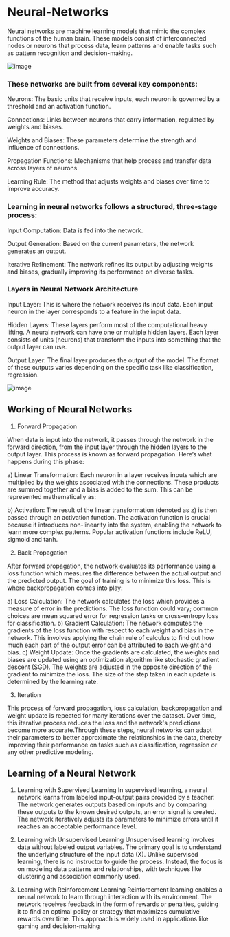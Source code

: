 # Neural-Networks
Neural networks are machine learning models that mimic the complex functions of the human brain. These models consist of interconnected nodes or neurons that process data, learn patterns and enable tasks such as pattern recognition and decision-making.

![image](https://github.com/user-attachments/assets/bb83e25a-f724-4034-83b4-883712a2bae0)
### These networks are built from several key components:

Neurons: The basic units that receive inputs, each neuron is governed by a threshold and an activation function.

Connections: Links between neurons that carry information, regulated by weights and biases.

Weights and Biases: These parameters determine the strength and influence of connections.

Propagation Functions: Mechanisms that help process and transfer data across layers of neurons.

Learning Rule: The method that adjusts weights and biases over time to improve accuracy.

### Learning in neural networks follows a structured, three-stage process:

Input Computation: Data is fed into the network.

Output Generation: Based on the current parameters, the network generates an output.

Iterative Refinement: The network refines its output by adjusting weights and biases, gradually improving its performance on diverse tasks.

### Layers in Neural Network Architecture

Input Layer: This is where the network receives its input data. Each input neuron in the layer corresponds to a feature in the input data.

Hidden Layers: These layers perform most of the computational heavy lifting. A neural network can have one or multiple hidden layers. Each layer consists of units (neurons) that transform the inputs into something that the output layer can use.

Output Layer: The final layer produces the output of the model. The format of these outputs varies depending on the specific task like classification, regression.

![image](https://github.com/user-attachments/assets/5a25e7a6-6727-4c5b-a159-c2a9b05c7e8f)

## Working of Neural Networks

1. Forward Propagation

When data is input into the network, it passes through the network in the forward direction, from the input layer through the hidden layers to the output layer. This process is known as forward propagation. Here’s what happens during this phase:

a) Linear Transformation: Each neuron in a layer receives inputs which are multiplied by the weights associated with the connections. These products are summed together and a bias is added to the sum. This can be represented mathematically as:

b) Activation: The result of the linear transformation (denoted as z) is then passed through an activation function. The activation function is crucial because it introduces non-linearity into the system, enabling the network to learn more complex patterns. Popular activation functions include ReLU, sigmoid and tanh.

2. Back Propagation 

After forward propagation, the network evaluates its performance using a loss function which measures the difference between the actual output and the predicted output. The goal of training is to minimize this loss. This is where backpropagation comes into play:

a) Loss Calculation: The network calculates the loss which provides a measure of error in the predictions. The loss function could vary; common choices are mean squared error for regression tasks or cross-entropy loss for classification.
b) Gradient Calculation: The network computes the gradients of the loss function with respect to each weight and bias in the network. This involves applying the chain rule of calculus to find out how much each part of the output error can be attributed to each weight and bias.
c) Weight Update: Once the gradients are calculated, the weights and biases are updated using an optimization algorithm like stochastic gradient descent (SGD). The weights are adjusted in the opposite direction of the gradient to minimize the loss. The size of the step taken in each update is determined by the learning rate.

3. Iteration

This process of forward propagation, loss calculation, backpropagation and weight update is repeated for many iterations over the dataset. Over time, this iterative process reduces the loss and the network's predictions become more accurate.Through these steps, neural networks can adapt their parameters to better approximate the relationships in the data, thereby improving their performance on tasks such as classification, regression or any other predictive modeling.

## Learning of a Neural Network

1. Learning with Supervised Learning
In supervised learning, a neural network learns from labeled input-output pairs provided by a teacher. The network generates outputs based on inputs and by comparing these outputs to the known desired outputs, an error signal is created. The network iteratively adjusts its parameters to minimize errors until it reaches an acceptable performance level.

2. Learning with Unsupervised Learning
Unsupervised learning involves data without labeled output variables. The primary goal is to understand the underlying structure of the input data (X). Unlike supervised learning, there is no instructor to guide the process. Instead, the focus is on modeling data patterns and relationships, with techniques like clustering and association commonly used.

3. Learning with Reinforcement Learning
Reinforcement learning enables a neural network to learn through interaction with its environment. The network receives feedback in the form of rewards or penalties, guiding it to find an optimal policy or strategy that maximizes cumulative rewards over time. This approach is widely used in applications like gaming and decision-making
